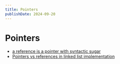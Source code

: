 ```yaml
---
title: Pointers
publishDate: 2024-09-20
---
```


# Pointers

- [a reference is a pointer with syntactic sugar](https://www.reddit.com/r/cpp/comments/18186it/comment/kaalshc/?utm_source=share&utm_medium=web3x&utm_name=web3xcss&utm_term=1&utm_content=share_button)
- [Pointers vs references in linked list implementation](/linked-list.md#implementations-of-difference-languages)
